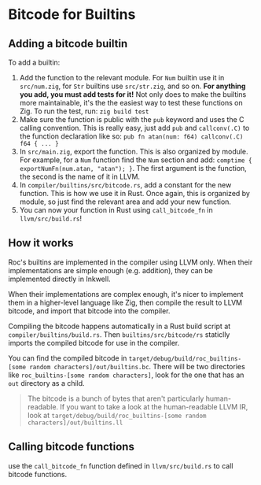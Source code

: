 # Bitcode for Builtins

## Adding a bitcode builtin

To add a builtin:

1. Add the function to the relevant module. For `Num` builtin use it in `src/num.zig`, for `Str` builtins use `src/str.zig`, and so on. **For anything you add, you must add tests for it!** Not only does to make the builtins more maintainable, it's the the easiest way to test these functions on Zig. To run the test, run: `zig build test`
2. Make sure the function is public with the `pub` keyword and uses the C calling convention. This is really easy, just add `pub` and `callconv(.C)` to the function declaration like so: `pub fn atan(num: f64) callconv(.C) f64 { ... }`
3. In `src/main.zig`, export the function. This is also organized by module. For example, for a `Num` function find the `Num` section and add: `comptime { exportNumFn(num.atan, "atan"); }`. The first argument is the function, the second is the name of it in LLVM.
4. In `compiler/builtins/src/bitcode.rs`, add a constant for the new function. This is how we use it in Rust. Once again, this is organized by module, so just find the relevant area and add your new function.
5. You can now  your function in Rust using `call_bitcode_fn` in `llvm/src/build.rs`!

## How it works

Roc's builtins are implemented in the compiler using LLVM only.
When their implementations are simple enough (e.g. addition), they
can be implemented directly in Inkwell.

When their implementations are complex enough, it's nicer to
implement them in a higher-level language like Zig, then compile
the result to LLVM bitcode, and import that bitcode into the compiler.

Compiling the bitcode happens automatically in a Rust build script at `compiler/builtins/build.rs`.
Then `builtins/src/bitcode/rs` staticlly imports the compiled bitcode for use in the compiler.

You can find the compiled bitcode in `target/debug/build/roc_builtins-[some random characters]/out/builtins.bc`.
There will be two directories like `roc_builtins-[some random characters]`, look for the one that has an
`out` directory as a child.

> The bitcode is a bunch of bytes that aren't particularly human-readable.
> If you want to take a look at the human-readable LLVM IR, look at
> `target/debug/build/roc_builtins-[some random characters]/out/builtins.ll`

## Calling bitcode functions

use the `call_bitcode_fn` function defined in `llvm/src/build.rs` to call bitcode functions.
